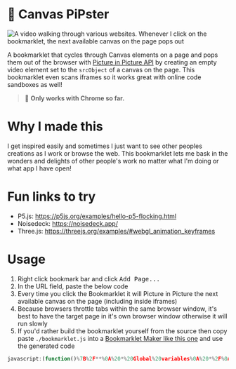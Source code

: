 # 🎨 Canvas PiPster

![A video walking through various websites. Whenever I click on the bookmarklet, the next available canvas on the page pops out](https://media.giphy.com/media/TvfIFj3dVou9hVZPWM/giphy.gif)

A bookmarklet that cycles through Canvas elements on a page and pops them out of the browser with [Picture in Picture API](https://developer.mozilla.org/en-US/docs/Web/API/Picture-in-Picture_API) by creating an empty video element set to the `srcObject` of a canvas on the page. This bookmarklet even scans iframes so it works great with online code sandboxes as well!

> 🚧 **Only works with Chrome so far.**

# Why I made this

I get inspired easily and sometimes I just want to see other peoples creations as I work or browse the web. This bookmarklet lets me bask in the wonders and delights of other people's work no matter what I'm doing or what app I have open!

# Fun links to try

- P5.js: https://p5js.org/examples/hello-p5-flocking.html
- Noisedeck: https://noisedeck.app/
- Three.js: https://threejs.org/examples/#webgl_animation_keyframes

# Usage

1. Right click bookmark bar and click <kbd>Add Page...</kbd>
2. In the URL field, paste the below code
3. Every time you click the Bookmarklet it will Picture in Picture the next available canvas on the page (including inside iframes)
4. Because browsers throttle tabs within the same browser window, it's best to have the target page in it's own browser window otherwise it will run slowly
5. If you'd rather build the bookmarklet yourself from the source then copy paste `./bookmarklet.js` into a [Bookmarklet Maker like this one](https://caiorss.github.io/bookmarklet-maker/) and use the generated code

```js
javascript:(function()%7B%2F**%0A%20*%20Global%20variables%0A%20*%2F%0Aif%20(typeof%20pictureInPictureGlobals%20%3D%3D%3D%20'undefined')%20%7B%0A%20%20window.pictureInPictureGlobals%20%3D%20%7B%0A%20%20%20%20%24canvases%3A%20%5B%5D%2C%0A%20%20%20%20%24video%3A%20null%2C%0A%20%20%20%20curCanvasIndex%3A%200%0A%20%20%7D%0A%7D%0A%0A%2F**%0A%20*%20This%20will%20run%20every%20time%20you%20press%20the%20bookmarklet%0A%20*%2F%0A(()%20%3D%3E%20%7B%0A%20%20%2F**%0A%20%20%20*%20Collect%20all%20canvases%20in%20all%20frames%0A%20%20%20*%2F%0A%20%20%2F%2F%20Get%20the%20ones%20on%20the%20current%20page%0A%20%20if%20(!pictureInPictureGlobals.%24canvases.length)%20%7B%0A%20%20%20%20const%20%24canvases%20%3D%20document.querySelectorAll('canvas')%0A%20%20%20%20if%20(%24canvases)%20pictureInPictureGlobals.%24canvases.push(...%24canvases)%0A%20%20%7D%0A%20%20%0A%20%20%2F%2F%20Get%20the%20ones%20in%20iframes%0A%20%20const%20%24iframes%20%3D%20document.querySelectorAll('iframe')%0A%20%20if%20(%24iframes)%20%7B%0A%20%20%20%20%24iframes.forEach(%24iframe%20%3D%3E%20%7B%0A%20%20%20%20%20%20const%20%24canvases%20%3D%20%24iframe.contentWindow.document.querySelectorAll('canvas')%0A%20%20%20%20%20%20if%20(%24canvases)%20pictureInPictureGlobals.%24canvases.push(...%24canvases)%20%20%0A%20%20%20%20%7D)%0A%20%20%7D%0A%20%20%0A%20%20%2F**%0A%20%20%20*%20Picture%20in%20picture%0A%20%20%20*%2F%0A%20%20if%20(pictureInPictureGlobals.%24canvases.length)%20%7B%0A%20%20%20%20const%20%24targetCanvas%20%3D%20pictureInPictureGlobals.%24canvases%5BpictureInPictureGlobals.curCanvasIndex%5D%0A%0A%20%20%20%20%2F%2F%20Create%20video%20element%0A%20%20%20%20if%20(!pictureInPictureGlobals.%24video)%20%7B%0A%20%20%20%20%20%20pictureInPictureGlobals.%24video%20%3D%20document.createElement('video')%0A%20%20%20%20%20%20pictureInPictureGlobals.%24video.style.display%20%3D%20'none'%0A%20%20%20%20%20%20document.body.appendChild(pictureInPictureGlobals.%24video)%0A%20%20%20%20%7D%0A%0A%20%20%20%20%2F%2F%20Set%20source%0A%20%20%20%20pictureInPictureGlobals.%24video.width%20%3D%20%24targetCanvas.width%0A%20%20%20%20pictureInPictureGlobals.%24video.height%20%3D%20%24targetCanvas.height%0A%20%20%20%20console.log(%24targetCanvas)%0A%20%20%20%20pictureInPictureGlobals.%24video.srcObject%20%3D%20%24targetCanvas.captureStream()%0A%0A%20%20%20%20%2F%2F%20Start%20pip%0A%20%20%20%20pictureInPictureGlobals.%24video.onloadedmetadata%20%3D%20()%20%3D%3E%20%7B%0A%20%20%20%20%20%20pictureInPictureGlobals.%24video.play()%0A%20%20%20%20%7D%0A%20%20%20%20pictureInPictureGlobals.%24video.onplay%20%3D%20()%20%3D%3E%20%7B%0A%20%20%20%20%20%20pictureInPictureGlobals.%24video.requestPictureInPicture()%0A%20%20%20%20%7D%0A%20%20%0A%20%20%2F%2F%20No%20canvases%20%F0%9F%98%A5%0A%20%20%7D%20else%20%7B%0A%20%20%20%20alert('No%20canvases%20found%20%F0%9F%98%A5')%0A%20%20%7D%0A%0A%20%20pictureInPictureGlobals.curCanvasIndex%20%2B%3D%201%0A%20%20if%20(pictureInPictureGlobals.curCanvasIndex%20%3D%3D%3D%20pictureInPictureGlobals.%24canvases.length)%20%7B%0A%20%20%20%20pictureInPictureGlobals.curCanvasIndex%20%3D%200%0A%20%20%7D%0A%7D)()%7D)()%3B
```